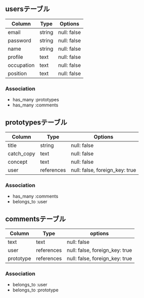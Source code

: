## usersテーブル

| Column     | Type   | Options     |
| ---------- | ------ | ----------- |
| email      | string | null: false |
| password   | string | null: false |
| name       | string | null: false |
| profile    | text   | null: false |
| occupation | text   | null: false |
| position   | text   | null: false |

### Association

- has_many :prototypes
- has_many :comments

## prototypesテーブル

| Column     | Type       | Options                        |
| ---------- | ---------- | ------------------------------ |
| title      | string     | null: false                    |
| catch_copy | text       | null: false                    |
| concept    | text       | null: false                    |
| user       | references | null: false, foreign_key: true |

### Association
- has_many :comments
- belongs_to :user

## commentsテーブル

| Column    | Type       | options                        |
| --------- | ---------- | ------------------------------ |  
| text      | text       | null: false                    |
| user      | references | null: false, foreign_key: true |
| prototype | references | null: false, foreign_key: true |

### Association
- belongs_to :user
- belongs_to :prototype